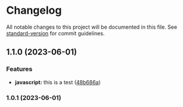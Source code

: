 # Changelog

All notable changes to this project will be documented in this file. See [standard-version](https://github.com/conventional-changelog/standard-version) for commit guidelines.

## 1.1.0 (2023-06-01)


### Features

* **javascript:** this is a test ([48b686a](https://github.com/lisanfu/project-template/commit/48b686a0b52bae87b4c4b2bc40063eb033bbd371))

### 1.0.1 (2023-06-01)
